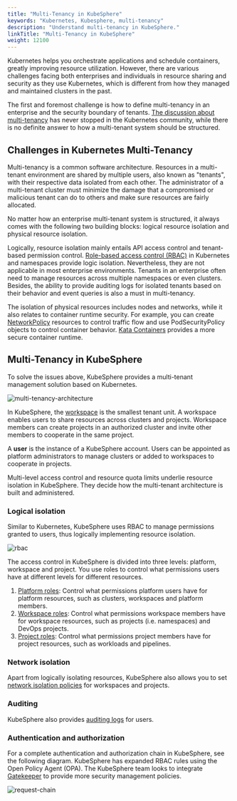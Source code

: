 ```yaml
---
title: "Multi-Tenancy in KubeSphere"
keywords: "Kubernetes, Kubesphere, multi-tenancy"
description: "Understand multi-tenancy in KubeSphere."
linkTitle: "Multi-Tenancy in KubeSphere"
weight: 12100
---
```


Kubernetes helps you orchestrate applications and schedule containers, greatly improving resource utilization. However, there are various challenges facing both enterprises and individuals in resource sharing and security as they use Kubernetes, which is different from how they managed and maintained clusters in the past.

The first and foremost challenge is how to define multi-tenancy in an enterprise and the security boundary of tenants. [The discussion about multi-tenancy](https://docs.google.com/document/d/1fj3yzmeU2eU8ZNBCUJG97dk_wC7228-e_MmdcmTNrZY) has never stopped in the Kubernetes community, while there is no definite answer to how a multi-tenant system should be structured.

## Challenges in Kubernetes Multi-Tenancy

Multi-tenancy is a common software architecture. Resources in a multi-tenant environment are shared by multiple users, also known as "tenants", with their respective data isolated from each other. The administrator of a multi-tenant cluster must minimize the damage that a compromised or malicious tenant can do to others and make sure resources are fairly allocated.

No matter how an enterprise multi-tenant system is structured, it always comes with the following two building blocks: logical resource isolation and physical resource isolation.           

Logically, resource isolation mainly entails API access control and tenant-based permission control. [Role-based access control (RBAC)](https://kubernetes.io/docs/reference/access-authn-authz/rbac/) in Kubernetes and namespaces provide logic isolation. Nevertheless, they are not applicable in most enterprise environments. Tenants in an enterprise often need to manage resources across multiple namespaces or even clusters. Besides, the ability to provide auditing logs for isolated tenants based on their behavior and event queries is also a must in multi-tenancy.

The isolation of physical resources includes nodes and networks, while it also relates to container runtime security. For example, you can create [NetworkPolicy](../../pluggable-components/network-policy/) resources to control traffic flow and use PodSecurityPolicy objects to control container behavior. [Kata Containers](https://katacontainers.io/) provides a more secure container runtime.

## Multi-Tenancy in KubeSphere

To solve the issues above, KubeSphere provides a multi-tenant management solution based on Kubernetes.

![multi-tenancy-architecture](/images/docs/access-control-and-account-management/multi-tanancy-in-kubesphere/multi-tenancy-architecture.png)

In KubeSphere, the [workspace](../../workspace-administration/what-is-workspace/) is the smallest tenant unit. A workspace enables users to share resources across clusters and projects. Workspace members can create projects in an authorized cluster and invite other members to cooperate in the same project.

A **user** is the instance of a KubeSphere account. Users can be appointed as platform administrators to manage clusters or added to workspaces to cooperate in projects.

Multi-level access control and resource quota limits underlie resource isolation in KubeSphere. They decide how the multi-tenant architecture is built and administered.

### Logical isolation

Similar to Kubernetes, KubeSphere uses RBAC to manage permissions granted to users, thus logically implementing resource isolation.

![rbac](/images/docs/access-control-and-account-management/multi-tanancy-in-kubesphere/rbac.png)

The access control in KubeSphere is divided into three levels: platform, workspace and project. You use roles to control what permissions users have at different levels for different resources.

1. [Platform roles](/docs/quick-start/create-workspace-and-project): Control what permissions platform users have for platform resources, such as clusters, workspaces and platform members.
2. [Workspace roles](/docs/workspace-administration/role-and-member-management): Control what permissions workspace members have for workspace resources, such as projects (i.e. namespaces) and DevOps projects.
3. [Project roles](/docs/project-administration/role-and-member-management): Control what permissions project members have for project resources, such as workloads and pipelines.

### Network isolation

Apart from logically isolating resources, KubeSphere also allows you to set [network isolation policies](../../pluggable-components/network-policy/) for workspaces and projects.

### Auditing

KubeSphere also provides [auditing logs](../../pluggable-components/auditing-logs/) for users.

### Authentication and authorization

For a complete authentication and authorization chain in KubeSphere, see the following diagram. KubeSphere has expanded RBAC rules using the Open Policy Agent (OPA). The KubeSphere team looks to integrate [Gatekeeper](https://github.com/open-policy-agent/gatekeeper) to provide more security management policies.

![request-chain](/images/docs/access-control-and-account-management/multi-tanancy-in-kubesphere/request-chain.jpg)

